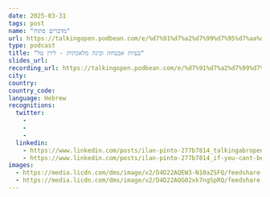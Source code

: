 ```yaml
---
date: 2025-03-31
tags: post
name: "מדברים פתוח"
url: https://talkingopen.podbean.com/e/%d7%91%d7%a2%d7%99%d7%95%d7%aa%d7%90%d7%91%d7%98%d7%97%d7%94-%d7%95%d7%91%d7%99%d7%a0%d7%94-%d7%9e%d7%9c%d7%90%d7%9b%d7%aa%d7%99%d7%aa%d7%9c%d7%99/
type: podcast
title: "בעיות אבטחה ובינה מלאכתית - לירן טל"
slides_url:
recording_url: https://talkingopen.podbean.com/e/%d7%91%d7%a2%d7%99%d7%95%d7%aa%d7%90%d7%91%d7%98%d7%97%d7%94-%d7%95%d7%91%d7%99%d7%a0%d7%94-%d7%9e%d7%9c%d7%90%d7%9b%d7%aa%d7%99%d7%aa%d7%9c%d7%99/
city: 
country: 
country_code: 
language: Hebrew
recognitions:
  twitter:
    - 
    - 
    - 
  linkedin:
    - https://www.linkedin.com/posts/ilan-pinto-277b7814_talkingabropen-llm-activity-7307654715780063232-5H33?utm_source=share&utm_medium=member_desktop&rcm=ACoAAACIWKAB8ax6sEGr0vZf5_9FprdpN_qAo9A
    - https://www.linkedin.com/posts/ilan-pinto-277b7814_if-you-cant-beat-them-%D7%94%D7%A4%D7%A8%D7%A7-%D7%94%D7%97%D7%93%D7%A9-%D7%A2%D7%9D-%D7%9C%D7%99%D7%A8%D7%9F-activity-7312329313901600769-vy0c?utm_source=share&utm_medium=member_desktop&rcm=ACoAAACIWKAB8ax6sEGr0vZf5_9FprdpN_qAo9A
images:
  - https://media.licdn.com/dms/image/v2/D4D22AQEW3-N10aZSFQ/feedshare-shrink_2048_1536/B4DZWoBPL4HAAs-/0/1742280652547?e=1745452800&v=beta&t=WURdROyY1lcSejuEuCvt3YFhqznCgi2mi1c2m0iefHs
  - https://media.licdn.com/dms/image/v2/D4D22AQG02xk7ngSpRQ/feedshare-shrink_2048_1536/B4DZXqcv44HsAo-/0/1743395163326?e=1746057600&v=beta&t=uIUcqf5aGx61-n99myniJVMDt5FWt-QsDDZ1LgQW63A
---
```


